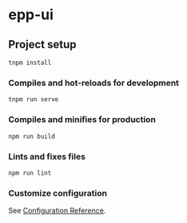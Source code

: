 <!--
 * @Author: your name
 * @Date: 2020-10-21 21:47:46
 * @LastEditTime: 2020-10-27 23:00:42
 * @LastEditors: Please set LastEditors
 * @Description: In User Settings Edit
 * @FilePath: /npm_epp_ui/Users/abbotwu/project/epp-ui/README.md
-->

# epp-ui

## Project setup

```
tnpm install
```

### Compiles and hot-reloads for development

```
tnpm run serve
```

### Compiles and minifies for production

```
npm run build
```

### Lints and fixes files

```
npm run lint
```

### Customize configuration

See [Configuration Reference](https://cli.vuejs.org/config/).
